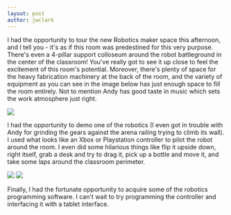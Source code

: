 ```yaml
---
layout: post
author: jwclark
---
```

I had the opportunity to tour the new Robotics maker space this afternoon, and I tell you - it's as if this room was predestined for this very purpose. There's even a 4-pillar support colloseum around the robot battleground in the center of the classroom! You've really got to see it up close to feel the excitement of this room's potential. Moreover, there's plenty of space for the heavy fabrication machinery at the back of the room, and the variety of equipment as you can see in the image below has just enough space to fill the room entirely. Not to mention Andy has good taste in music which sets the work atmosphere just right.

<img class="whole" src="{{site.baseurl}}/img/pano-robotics-maker-space.jpg">

I had the opportunity to demo one of the robotics (I even got in trouble with Andy for grinding the gears against the arena railing trying to climb its wall). I used what looks like an Xbox or Playstation controller to pilot the robot around the room. I even did some hilarious things like flip it upside down, right itself, grab a desk and try to drag it, pick up a bottle and move it, and take some laps around the classroom perimeter.

<div class="flex-wrapper">
  <img src="{{site.baseurl}}/img/robot1.jpg">
  <img src="{{site.baseurl}}/img/robot2.jpg">
</div>

Finally, I had the fortunate opportunity to acquire some of the robotics programming software. I can't wait to try programming the controller and interfacing it with a tablet interface.
